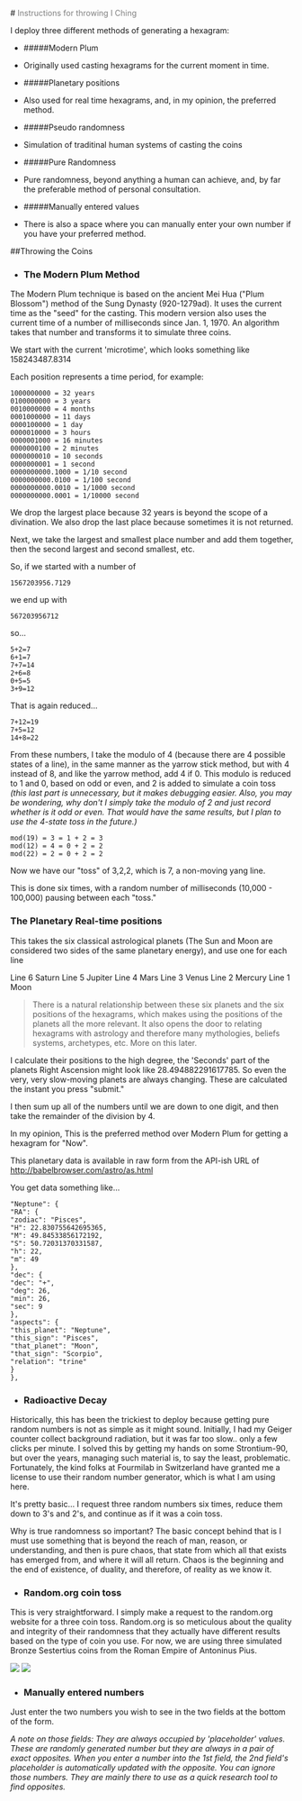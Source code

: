 #<span style="color:gray"> Instructions for throwing I Ching</span>

I deploy three different methods of generating a hexagram:

* #####Modern Plum
 * Originally used casting hexagrams for the current moment in time.
* #####Planetary positions
 * Also used for real time hexagrams, and, in my opinion, the preferred method.
* #####Pseudo randomness
 * Simulation of traditinal human systems of casting the coins
* #####Pure Randomness
 * Pure randomness, beyond anything a human can achieve, and, by far the preferable method of personal consultation.

* #####Manually entered values
 * There is also a space where you can manually enter your own number if you have your preferred method.
 
##Throwing the Coins
* ### The Modern Plum Method

The Modern Plum technique is based on the ancient Mei Hua ("Plum Blossom") method of the Sung Dynasty (920-1279ad). It uses the current time as the "seed" for the casting. This modern version also uses the current time of a number of milliseconds since Jan. 1, 1970. An algorithm takes that number and transforms it to simulate three coins.

We start with the current 'microtime', which looks something like 158243487.8314

Each position represents a time period, for example:


```
1000000000 = 32 years
0100000000 = 3 years
0010000000 = 4 months
0001000000 = 11 days
0000100000 = 1 day
0000010000 = 3 hours
0000001000 = 16 minutes
0000000100 = 2 minutes
0000000010 = 10 seconds
0000000001 = 1 second
0000000000.1000 = 1/10 second
0000000000.0100 = 1/100 second
0000000000.0010 = 1/1000 second
0000000000.0001 = 1/10000 second
```



We drop the largest place because 32 years is beyond the scope of a divination. We also drop the last place because sometimes it is not returned.

Next, we take the largest and smallest place number and add them together, then the second largest and second smallest, etc.

So, if we started with a number of


```
1567203956.7129
```


we end up with


```
567203956712
```


so...



```
5+2=7
6+1=7
7+7=14
2+6=8
0+5=5
3+9=12
```



That is again reduced...



```
7+12=19
7+5=12
14+8=22
```



From these numbers, I take the modulo of 4 (because there are 4 possible states of a line), in the same manner as the yarrow stick method, but with 4 instead of 8, and like the yarrow method, add 4 if 0. This modulo is reduced to 1 and 0, based on odd or even, and 2 is added to simulate a coin toss _(this last part is unnecessary, but it makes debugging easier. Also, you may be wondering, why don't I simply take the modulo of 2 and just record whether is it odd or even. That would have the same results, but I plan to use the 4-state toss in the future.)_



```
mod(19) = 3 = 1 + 2 = 3
mod(12) = 4 = 0 + 2 = 2
mod(22) = 2 = 0 + 2 = 2
```



Now we have our "toss" of 3,2,2, which is 7, a non-moving yang line.

This is done six times, with a random number of milliseconds (10,000 - 100,000) pausing between each "toss."

[](#planetary)
### The Planetary Real-time positions

This takes the six classical astrological planets (The Sun and Moon are considered two sides of the same planetary energy), and use one for each line

Line 6 Saturn
Line 5 Jupiter
Line 4 Mars
Line 3 Venus
Line 2 Mercury
Line 1 Moon

>There is a natural relationship between these six planets and the six positions of the hexagrams, which makes using the positions of the planets all the more relevant.  It also opens the door to relating hexagrams with astrology and therefore many mythologies, beliefs systems, archetypes, etc. More on this later.

I calculate their positions to the high degree, the 'Seconds' part of the planets Right Ascension might look like 28.494882291617785. So even the very, very slow-moving planets are always changing. These are calculated the instant you press "submit."

I then sum up all of the numbers until we are down to one digit, and then take the remainder of the division by 4.

In my opinion, This is the preferred method over Modern Plum for getting a hexagram for "Now".

This planetary data is available in raw form from the API-ish URL of http://babelbrowser.com/astro/as.html

You get data something like...



```
"Neptune": {
"RA": {
"zodiac": "Pisces",
"H": 22.830755642695365,
"M": 49.84533856172192,
"S": 50.72031370331587,
"h": 22,
"m": 49
},
"dec": {
"dec": "+",
"deg": 26,
"min": 26,
"sec": 9
},
"aspects": {
"this_planet": "Neptune",
"this_sign": "Pisces",
"that_planet": "Moon",
"that_sign": "Scorpio",
"relation": "trine"
}
},
```





* ### Radioactive Decay

Historically, this has been the trickiest to deploy because getting pure random numbers is not as simple as it might sound. Initially, I had my Geiger counter collect background radiation, but it was far too slow.. only a few clicks per minute.  I solved this by getting my hands on some Strontium-90, but over the years, managing such material is, to say the least, problematic.  Fortunately, the kind folks at Fourmilab in Switzerland have granted me a license to use their random number generator, which is what I am using here.

It's pretty basic... I request three random numbers six times, reduce them down to 3's and 2's, and continue as if it was a coin toss.

Why is true randomness so important?  The basic concept behind that is I must use something that is beyond the reach of man, reason, or understanding, and then is pure chaos, that state from which all that exists has emerged from, and where it will all return.  Chaos is the beginning and the end of existence, of duality, and therefore, of reality as we know it. 

* ### Random.org coin toss

This is very straightforward.  I simply make a request to the random.org website for a three coin toss.  Random.org is so meticulous about the quality and integrity of their randomness that they actually have different results based on the type of coin you use. For now, we are using three simulated Bronze Sestertius coins from the Roman Empire of Antoninus Pius.

![](/assets/obverse.png) ![](/assets/reverse.png)

* ### Manually entered numbers

Just enter the two numbers you wish to see in the two fields at the bottom of the form.

_A note on those fields: They are always occupied by 'placeholder' values.  These are randomly generated number but they are always in a pair of exact opposites.  When you enter a number into the 1st field, the 2nd field's placeholder is automatically updated with the opposite.  You can ignore those numbers.  They are mainly there to use as a quick research tool to find opposites._